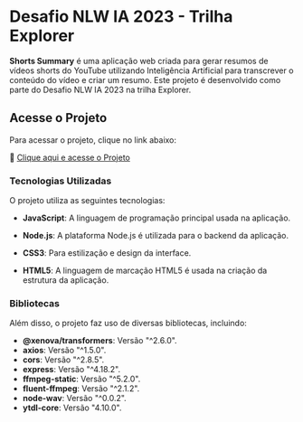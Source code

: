 # Desafio NLW IA 2023 - Trilha Explorer

**Shorts Summary** é uma aplicação web criada para gerar resumos de vídeos shorts do YouTube utilizando Inteligência Artificial para transcrever o conteúdo do vídeo e criar um resumo. Este projeto é desenvolvido como parte do Desafio NLW IA 2023 na trilha Explorer.

## Acesse o Projeto

Para acessar o projeto, clique no link abaixo:

🚀 [Clique aqui e acesse o Projeto](URL_DO_SEU_PROJETO)

### Tecnologias Utilizadas

O projeto utiliza as seguintes tecnologias:

- **JavaScript**: A linguagem de programação principal usada na aplicação.

- **Node.js**: A plataforma Node.js é utilizada para o backend da aplicação.

- **CSS3**: Para estilização e design da interface.

- **HTML5**: A linguagem de marcação HTML5 é usada na criação da estrutura da aplicação.

### Bibliotecas

Além disso, o projeto faz uso de diversas bibliotecas, incluindo:

- **@xenova/transformers**: Versão "^2.6.0".
- **axios**: Versão "^1.5.0".
- **cors**: Versão "^2.8.5".
- **express**: Versão "^4.18.2".
- **ffmpeg-static**: Versão "^5.2.0".
- **fluent-ffmpeg**: Versão "^2.1.2".
- **node-wav**: Versão "^0.0.2".
- **ytdl-core**: Versão "4.10.0".


